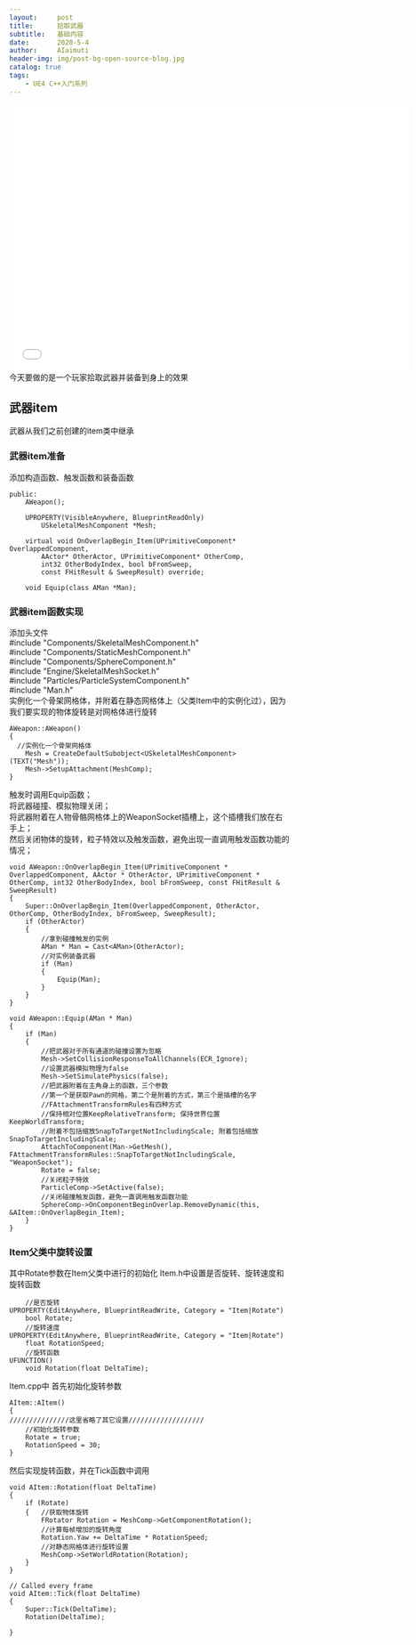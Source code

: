 ```yaml
---
layout:     post
title:      拾取武器
subtitle:   基础内容
date:       2020-5-4
author:     AIaimuti
header-img: img/post-bg-open-source-blog.jpg
catalog: true
tags:
    - UE4 C++入门系列
---
```

<iframe src="//player.bilibili.com/player.html?aid=883120949&bvid=BV1LK4y187mh&cid=186843564&page=1" width="720" height="480" scrolling="no" border="0" frameborder="no" framespacing="0" allowfullscreen="true"> </iframe>
今天要做的是一个玩家拾取武器并装备到身上的效果

## 武器item
武器从我们之前创建的item类中继承

### 武器item准备
添加构造函数、触发函数和装备函数
```
public:
	AWeapon();

	UPROPERTY(VisibleAnywhere, BlueprintReadOnly)
		USkeletalMeshComponent *Mesh;

	virtual void OnOverlapBegin_Item(UPrimitiveComponent* OverlappedComponent,
		AActor* OtherActor, UPrimitiveComponent* OtherComp,
		int32 OtherBodyIndex, bool bFromSweep,
		const FHitResult & SweepResult) override;

	void Equip(class AMan *Man);
```

### 武器item函数实现
添加头文件<br>
#include "Components/SkeletalMeshComponent.h"<br>
#include "Components/StaticMeshComponent.h"<br>
#include "Components/SphereComponent.h"<br>
#include "Engine/SkeletalMeshSocket.h"<br>
#include "Particles/ParticleSystemComponent.h"<br>
#include "Man.h"<br>
实例化一个骨架网格体，并附着在静态网格体上（父类Item中的实例化过），因为我们要实现的物体旋转是对网格体进行旋转

```
AWeapon::AWeapon()
{
  //实例化一个骨架网格体
	Mesh = CreateDefaultSubobject<USkeletalMeshComponent>(TEXT("Mesh"));
	Mesh->SetupAttachment(MeshComp);
}
```
触发时调用Equip函数；<br>
将武器碰撞、模拟物理关闭；<br>
将武器附着在人物骨骼网格体上的WeaponSocket插槽上，这个插槽我们放在右手上；<br>
然后关闭物体的旋转，粒子特效以及触发函数，避免出现一直调用触发函数功能的情况；
```
void AWeapon::OnOverlapBegin_Item(UPrimitiveComponent * OverlappedComponent, AActor * OtherActor, UPrimitiveComponent * OtherComp, int32 OtherBodyIndex, bool bFromSweep, const FHitResult & SweepResult)
{
	Super::OnOverlapBegin_Item(OverlappedComponent, OtherActor, OtherComp, OtherBodyIndex, bFromSweep, SweepResult);
	if (OtherActor)
	{
		//拿到碰撞触发的实例
		AMan * Man = Cast<AMan>(OtherActor);
		//对实例装备武器
		if (Man)
		{
			Equip(Man);
		}
	}
}

void AWeapon::Equip(AMan * Man)
{
	if (Man)
	{
		//把武器对于所有通道的碰撞设置为忽略
		Mesh->SetCollisionResponseToAllChannels(ECR_Ignore);
		//设置武器模拟物理为false
		Mesh->SetSimulatePhysics(false);
		//把武器附着在主角身上的函数，三个参数
		//第一个是获取Pawn的网格，第二个是附着的方式，第三个是插槽的名字
		//FAttachmentTransformRules有四种方式
		//保持相对位置KeepRelativeTransform; 保持世界位置KeepWorldTransform; 
		//附着不包括缩放SnapToTargetNotIncludingScale; 附着包括缩放SnapToTargetIncludingScale;
		AttachToComponent(Man->GetMesh(), FAttachmentTransformRules::SnapToTargetNotIncludingScale, "WeaponSocket");
		Rotate = false;
		//关闭粒子特效
		ParticleComp->SetActive(false);
		//关闭碰撞触发函数，避免一直调用触发函数功能
		SphereComp->OnComponentBeginOverlap.RemoveDynamic(this, &AItem::OnOverlapBegin_Item);
	}
}
```
### Item父类中旋转设置
其中Rotate参数在Item父类中进行的初始化
Item.h中设置是否旋转、旋转速度和旋转函数
```
	//是否旋转
UPROPERTY(EditAnywhere, BlueprintReadWrite, Category = "Item|Rotate")
	bool Rotate;
	//旋转速度
UPROPERTY(EditAnywhere, BlueprintReadWrite, Category = "Item|Rotate")
	float RotationSpeed;
	//旋转函数
UFUNCTION()
	void Rotation(float DeltaTime);
```
Item.cpp中
首先初始化旋转参数
```
AItem::AItem()
{
///////////////这里省略了其它设置///////////////////
	//初始化旋转参数
	Rotate = true;
	RotationSpeed = 30;
}
```
然后实现旋转函数，并在Tick函数中调用
```
void AItem::Rotation(float DeltaTime)
{
	if (Rotate)
	{	//获取物体旋转
		FRotator Rotation = MeshComp->GetComponentRotation();
		//计算每帧增加的旋转角度
		Rotation.Yaw += DeltaTime * RotationSpeed;
		//对静态网格体进行旋转设置
		MeshComp->SetWorldRotation(Rotation);
	}
}

// Called every frame
void AItem::Tick(float DeltaTime)
{
	Super::Tick(DeltaTime);
	Rotation(DeltaTime);

}
```

